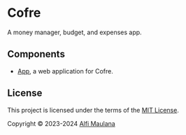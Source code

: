 # Cofre

A money manager, budget, and expenses app.

## Components

- [App](./app), a web application for Cofre.

## License

This project is licensed under the terms of the [MIT License](./LICENSE).

Copyright © 2023-2024 [Alfi Maulana](https://github.com/threeal)
